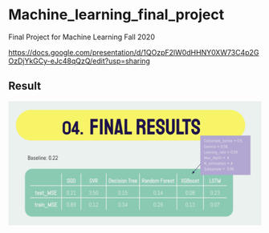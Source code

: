 # Machine_learning_final_project
Final Project for Machine Learning Fall 2020

https://docs.google.com/presentation/d/1QOzpF2lW0dHHNY0XW73C4p2GOzDjYkGCy-eJc48qQzQ/edit?usp=sharing
## Result
![readme_pic](./result.png)
